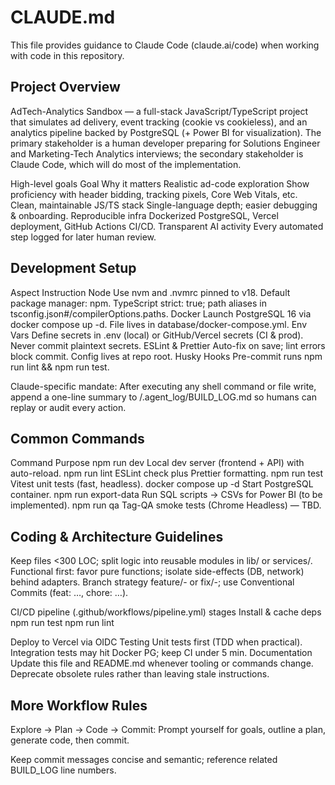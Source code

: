 # CLAUDE.md

This file provides guidance to Claude Code (claude.ai/code) when working with code in this repository.

## Project Overview

AdTech-Analytics Sandbox — a full-stack JavaScript/TypeScript project that simulates ad delivery, event tracking (cookie vs cookieless), and an analytics pipeline backed by PostgreSQL (+ Power BI for visualization).
The primary stakeholder is a human developer preparing for Solutions Engineer and Marketing-Tech Analytics interviews; the secondary stakeholder is Claude Code, which will do most of the implementation.

High-level goals
Goal	Why it matters
Realistic ad-code exploration	Show proficiency with header bidding, tracking pixels, Core Web Vitals, etc.
Clean, maintainable JS/TS stack	Single-language depth; easier debugging & onboarding.
Reproducible infra	Dockerized PostgreSQL, Vercel deployment, GitHub Actions CI/CD.
Transparent AI activity	Every automated step logged for later human review.
## Development Setup

Aspect	Instruction
Node	Use nvm and .nvmrc pinned to v18. Default package manager: npm.
TypeScript	strict: true; path aliases in tsconfig.json#/compilerOptions.paths.
Docker	Launch PostgreSQL 16 via docker compose up -d. File lives in database/docker-compose.yml.
Env Vars	Define secrets in .env (local) or GitHub/Vercel secrets (CI & prod). Never commit plaintext secrets.
ESLint & Prettier	Auto-fix on save; lint errors block commit. Config lives at repo root.
Husky Hooks	Pre-commit runs npm run lint && npm run test.

Claude-specific mandate: After executing any shell command or file write, append a one-line summary to /.agent_log/BUILD_LOG.md so humans can replay or audit every action.

## Common Commands

Command	Purpose
npm run dev	Local dev server (frontend + API) with auto-reload.
npm run lint	ESLint check plus Prettier formatting.
npm run test	Vitest unit tests (fast, headless).
docker compose up -d	Start PostgreSQL container.
npm run export-data	Run SQL scripts → CSVs for Power BI (to be implemented).
npm run qa	Tag-QA smoke tests (Chrome Headless) — TBD.


## Coding & Architecture Guidelines
Keep files <300 LOC; split logic into reusable modules in lib/ or services/.
Functional first: favor pure functions; isolate side-effects (DB, network) behind adapters.
Branch strategy
feature/<scope>-<desc> or fix/<ticket>-<desc>; use Conventional Commits (feat: …, chore: …).

CI/CD pipeline (.github/workflows/pipeline.yml) stages
Install & cache deps
npm run test
npm run lint

Deploy to Vercel via OIDC
Testing
Unit tests first (TDD when practical).
Integration tests may hit Docker PG; keep CI under 5 min.
Documentation
Update this file and README.md whenever tooling or commands change.
Deprecate obsolete rules rather than leaving stale instructions.

## More Workflow Rules
Explore → Plan → Code → Commit: Prompt yourself for goals, outline a plan, generate code, then commit.

Keep commit messages concise and semantic; reference related BUILD_LOG line numbers.
